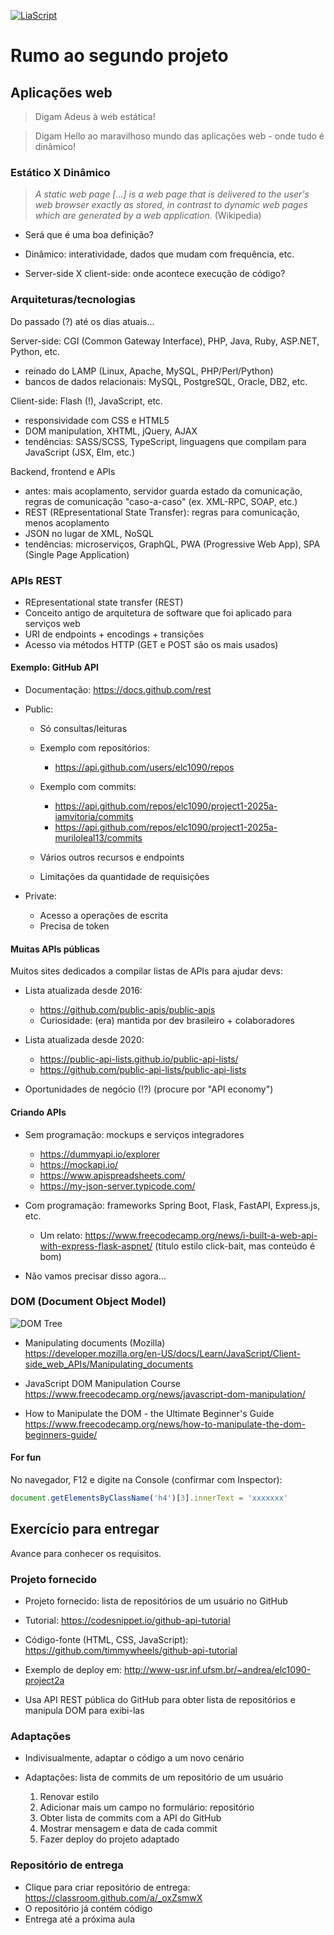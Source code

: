 <!--
author:   Andrea Charão

email:    andrea@inf.ufsm.br

version:  0.0.1

language: PT-BR

narrator: Brazilian Portuguese Female

comment:  Material de apoio para a disciplina
          ELC1090 - Desenvolvimento de Software para Web
          da Universidade Federal de Santa Maria

translation: English  translations/English.md
-->

<!--
liascript-devserver --input README.md --port 3001 --live
https://liascript.github.io/course/?https://raw.githubusercontent.com/AndreaInfUFSM/elc1090-2025a/master/classes/10/README.md
-->

[![LiaScript](https://raw.githubusercontent.com/LiaScript/LiaScript/master/badges/course.svg)](https://liascript.github.io/course/?https://raw.githubusercontent.com/AndreaInfUFSM/elc1090-2025a/master/classes/10/README.md)

# Rumo ao segundo projeto





## Aplicações web

> Digam Adeus à web estática!

> Digam Hello ao maravilhoso mundo das aplicações web - onde tudo é dinâmico!


### Estático X Dinâmico

> *A static web page [...] is a web page that is delivered to the user's web browser exactly as stored, in contrast to dynamic web pages which are generated by a web application.* (Wikipedia)

- Será que é uma boa definição?

- Dinâmico: interatividade, dados que mudam com frequência, etc.

- Server-side X client-side: onde acontece execução de código?


### Arquiteturas/tecnologias 

Do passado (?) até os dias atuais...


Server-side: CGI (Common Gateway Interface), PHP, Java, Ruby, ASP.NET, Python, etc.

- reinado do LAMP (Linux, Apache, MySQL, PHP/Perl/Python) 
- bancos de dados relacionais: MySQL, PostgreSQL, Oracle, DB2, etc.



Client-side: Flash (!), JavaScript, etc.

- responsividade com CSS e HTML5
- DOM manipulation, XHTML, jQuery, AJAX 
- tendências: SASS/SCSS, TypeScript, linguagens que compilam para JavaScript (JSX, Elm, etc.)



Backend, frontend e APIs 

- antes: mais acoplamento, servidor guarda estado da comunicação, regras de comunicação "caso-a-caso" (ex. XML-RPC, SOAP, etc.)
- REST (REpresentational State Transfer): regras para comunicação, menos acoplamento 
- JSON no lugar de XML, NoSQL 
- tendências: microserviços, GraphQL, PWA (Progressive Web App), SPA (Single Page Application)








### APIs REST

- REpresentational state transfer (REST)
- Conceito antigo de arquitetura de software que foi aplicado para serviços web
- URI de endpoints + encodings + transições
- Acesso via métodos HTTP (GET e POST são os mais usados)



#### Exemplo: GitHub API


- Documentação: https://docs.github.com/rest

- Public:

  - Só consultas/leituras
  - Exemplo com repositórios: 

    - https://api.github.com/users/elc1090/repos

  - Exemplo com commits: 

    - https://api.github.com/repos/elc1090/project1-2025a-iamvitoria/commits
    - https://api.github.com/repos/elc1090/project1-2025a-muriloleal13/commits

  - Vários outros recursos e endpoints
  - Limitações da quantidade de requisições

- Private:

  - Acesso a operações de escrita
  - Precisa de token


#### Muitas APIs públicas

Muitos sites dedicados a compilar listas de APIs para ajudar devs:

- Lista atualizada desde 2016: 

  - https://github.com/public-apis/public-apis 
  - Curiosidade: (era) mantida por dev brasileiro + colaboradores

- Lista atualizada desde 2020:

  - https://public-api-lists.github.io/public-api-lists/
  - https://github.com/public-api-lists/public-api-lists


- Oportunidades de negócio (!?) (procure por "API economy")



#### Criando APIs

- Sem programação: mockups e serviços integradores

  - https://dummyapi.io/explorer
  - https://mockapi.io/
  - https://www.apispreadsheets.com/
  - https://my-json-server.typicode.com/


- Com programação: frameworks Spring Boot, Flask, FastAPI, Express.js, etc.

  - Um relato: https://www.freecodecamp.org/news/i-built-a-web-api-with-express-flask-aspnet/ (título estilo click-bait, mas conteúdo é bom)

- Não vamos precisar disso agora... 



### DOM (Document Object Model)


![DOM Tree](https://upload.wikimedia.org/wikipedia/commons/thumb/5/5a/DOM-model.svg/1200px-DOM-model.svg.png)

- Manipulating documents (Mozilla)<br>
  https://developer.mozilla.org/en-US/docs/Learn/JavaScript/Client-side_web_APIs/Manipulating_documents

- JavaScript DOM Manipulation Course<br>
  https://www.freecodecamp.org/news/javascript-dom-manipulation/

- How to Manipulate the DOM - the Ultimate Beginner's Guide<br>
  https://www.freecodecamp.org/news/how-to-manipulate-the-dom-beginners-guide/


#### For fun

No navegador, F12 e digite na Console (confirmar com Inspector):

```javascript
document.getElementsByClassName('h4')[3].innerText = 'xxxxxxx' 
```



## Exercício para entregar

Avance para conhecer os requisitos.

### Projeto fornecido

- Projeto fornecido: lista de repositórios de um usuário no GitHub

- Tutorial: https://codesnippet.io/github-api-tutorial

- Código-fonte (HTML, CSS, JavaScript): https://github.com/timmywheels/github-api-tutorial

- Exemplo de deploy em: http://www-usr.inf.ufsm.br/~andrea/elc1090-project2a

- Usa API REST pública do GitHub para obter lista de repositórios e manipula DOM para exibi-las

### Adaptações

- Indivisualmente, adaptar o código a um novo cenário

- Adaptações: lista de commits de um repositório de um usuário

  1. Renovar estilo
  2. Adicionar mais um campo no formulário: repositório
  3. Obter lista de commits com a API do GitHub
  4. Mostrar mensagem e data de cada commit
  5. Fazer deploy do projeto adaptado


### Repositório de entrega

- Clique para criar repositório de entrega: https://classroom.github.com/a/_oxZsmwX
- O repositório já contém código
- Entrega até a próxima aula

